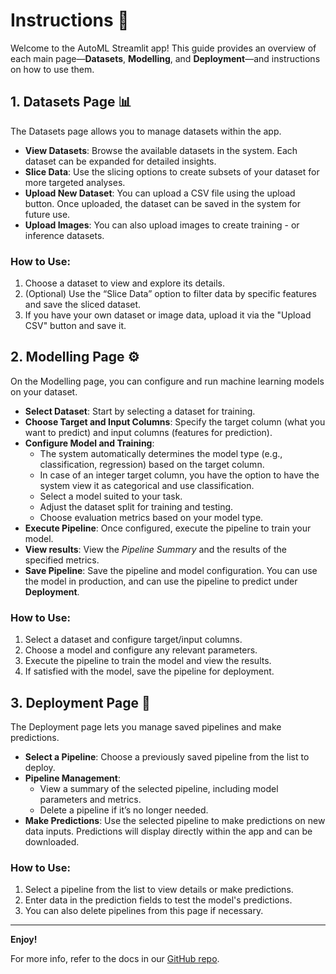 # Instructions 📝

Welcome to the AutoML Streamlit app! This guide provides an overview of each main page—**Datasets**, **Modelling**, and **Deployment**—and instructions on how to use them.

## 1. Datasets Page 📊

The Datasets page allows you to manage datasets within the app.

- **View Datasets**: Browse the available datasets in the system. Each dataset can be expanded for detailed insights.
- **Slice Data**: Use the slicing options to create subsets of your dataset for more targeted analyses.
- **Upload New Dataset**: You can upload a CSV file using the upload button. Once uploaded, the dataset can be saved in the system for future use.
- **Upload Images**: You can also upload images to create training - or inference datasets.

### How to Use:
1. Choose a dataset to view and explore its details.
2. (Optional) Use the “Slice Data” option to filter data by specific features and save the sliced dataset.
3. If you have your own dataset or image data, upload it via the "Upload CSV" button and save it.

## 2. Modelling Page ⚙

On the Modelling page, you can configure and run machine learning models on your dataset.

- **Select Dataset**: Start by selecting a dataset for training.
- **Choose Target and Input Columns**: Specify the target column (what you want to predict) and input columns (features for prediction).
- **Configure Model and Training**:
  - The system automatically determines the model type (e.g., classification, regression) based on the target column.
  - In case of an integer target column, you have the option to have the system view it as categorical and use classification.
  - Select a model suited to your task.
  - Adjust the dataset split for training and testing.
  - Choose evaluation metrics based on your model type.
- **Execute Pipeline**: Once configured, execute the pipeline to train your model.
- **View results**: View the _Pipeline Summary_ and the results of the specified metrics.
- **Save Pipeline**: Save the pipeline and model configuration. You can use the model in production, and can use the pipeline to predict under **Deployment**.

### How to Use:
1. Select a dataset and configure target/input columns.
2. Choose a model and configure any relevant parameters.
3. Execute the pipeline to train the model and view the results.
4. If satisfied with the model, save the pipeline for deployment.

## 3. Deployment Page 💈

The Deployment page lets you manage saved pipelines and make predictions.

- **Select a Pipeline**: Choose a previously saved pipeline from the list to deploy.
- **Pipeline Management**:
  - View a summary of the selected pipeline, including model parameters and metrics.
  - Delete a pipeline if it’s no longer needed.
- **Make Predictions**: Use the selected pipeline to make predictions on new data inputs. Predictions will display directly within the app and can be downloaded.

### How to Use:
1. Select a pipeline from the list to view details or make predictions.
2. Enter data in the prediction fields to test the model's predictions.
3. You can also delete pipelines from this page if necessary.

---

**Enjoy!**

For more info, refer to the docs in our [GitHub repo](https://github.com/rug-oop-2024/oop-24-25-final-project-group-37-max-arthur).
